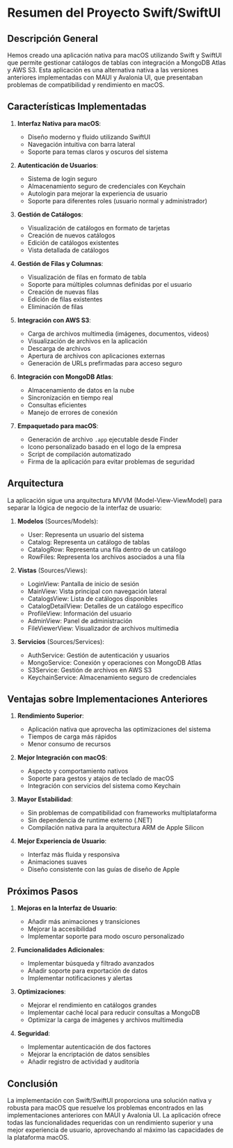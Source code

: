 # Resumen del Proyecto Swift/SwiftUI

## Descripción General

Hemos creado una aplicación nativa para macOS utilizando Swift y SwiftUI que permite gestionar catálogos de tablas con integración a MongoDB Atlas y AWS S3. Esta aplicación es una alternativa nativa a las versiones anteriores implementadas con MAUI y Avalonia UI, que presentaban problemas de compatibilidad y rendimiento en macOS.

## Características Implementadas

1. **Interfaz Nativa para macOS**:
   - Diseño moderno y fluido utilizando SwiftUI
   - Navegación intuitiva con barra lateral
   - Soporte para temas claros y oscuros del sistema

2. **Autenticación de Usuarios**:
   - Sistema de login seguro
   - Almacenamiento seguro de credenciales con Keychain
   - Autologin para mejorar la experiencia de usuario
   - Soporte para diferentes roles (usuario normal y administrador)

3. **Gestión de Catálogos**:
   - Visualización de catálogos en formato de tarjetas
   - Creación de nuevos catálogos
   - Edición de catálogos existentes
   - Vista detallada de catálogos

4. **Gestión de Filas y Columnas**:
   - Visualización de filas en formato de tabla
   - Soporte para múltiples columnas definidas por el usuario
   - Creación de nuevas filas
   - Edición de filas existentes
   - Eliminación de filas

5. **Integración con AWS S3**:
   - Carga de archivos multimedia (imágenes, documentos, videos)
   - Visualización de archivos en la aplicación
   - Descarga de archivos
   - Apertura de archivos con aplicaciones externas
   - Generación de URLs prefirmadas para acceso seguro

6. **Integración con MongoDB Atlas**:
   - Almacenamiento de datos en la nube
   - Sincronización en tiempo real
   - Consultas eficientes
   - Manejo de errores de conexión

7. **Empaquetado para macOS**:
   - Generación de archivo `.app` ejecutable desde Finder
   - Icono personalizado basado en el logo de la empresa
   - Script de compilación automatizado
   - Firma de la aplicación para evitar problemas de seguridad

## Arquitectura

La aplicación sigue una arquitectura MVVM (Model-View-ViewModel) para separar la lógica de negocio de la interfaz de usuario:

1. **Modelos** (Sources/Models):
   - User: Representa un usuario del sistema
   - Catalog: Representa un catálogo de tablas
   - CatalogRow: Representa una fila dentro de un catálogo
   - RowFiles: Representa los archivos asociados a una fila

2. **Vistas** (Sources/Views):
   - LoginView: Pantalla de inicio de sesión
   - MainView: Vista principal con navegación lateral
   - CatalogsView: Lista de catálogos disponibles
   - CatalogDetailView: Detalles de un catálogo específico
   - ProfileView: Información del usuario
   - AdminView: Panel de administración
   - FileViewerView: Visualizador de archivos multimedia

3. **Servicios** (Sources/Services):
   - AuthService: Gestión de autenticación y usuarios
   - MongoService: Conexión y operaciones con MongoDB Atlas
   - S3Service: Gestión de archivos en AWS S3
   - KeychainService: Almacenamiento seguro de credenciales

## Ventajas sobre Implementaciones Anteriores

1. **Rendimiento Superior**:
   - Aplicación nativa que aprovecha las optimizaciones del sistema
   - Tiempos de carga más rápidos
   - Menor consumo de recursos

2. **Mejor Integración con macOS**:
   - Aspecto y comportamiento nativos
   - Soporte para gestos y atajos de teclado de macOS
   - Integración con servicios del sistema como Keychain

3. **Mayor Estabilidad**:
   - Sin problemas de compatibilidad con frameworks multiplataforma
   - Sin dependencia de runtime externo (.NET)
   - Compilación nativa para la arquitectura ARM de Apple Silicon

4. **Mejor Experiencia de Usuario**:
   - Interfaz más fluida y responsiva
   - Animaciones suaves
   - Diseño consistente con las guías de diseño de Apple

## Próximos Pasos

1. **Mejoras en la Interfaz de Usuario**:
   - Añadir más animaciones y transiciones
   - Mejorar la accesibilidad
   - Implementar soporte para modo oscuro personalizado

2. **Funcionalidades Adicionales**:
   - Implementar búsqueda y filtrado avanzados
   - Añadir soporte para exportación de datos
   - Implementar notificaciones y alertas

3. **Optimizaciones**:
   - Mejorar el rendimiento en catálogos grandes
   - Implementar caché local para reducir consultas a MongoDB
   - Optimizar la carga de imágenes y archivos multimedia

4. **Seguridad**:
   - Implementar autenticación de dos factores
   - Mejorar la encriptación de datos sensibles
   - Añadir registro de actividad y auditoría

## Conclusión

La implementación con Swift/SwiftUI proporciona una solución nativa y robusta para macOS que resuelve los problemas encontrados en las implementaciones anteriores con MAUI y Avalonia UI. La aplicación ofrece todas las funcionalidades requeridas con un rendimiento superior y una mejor experiencia de usuario, aprovechando al máximo las capacidades de la plataforma macOS.
